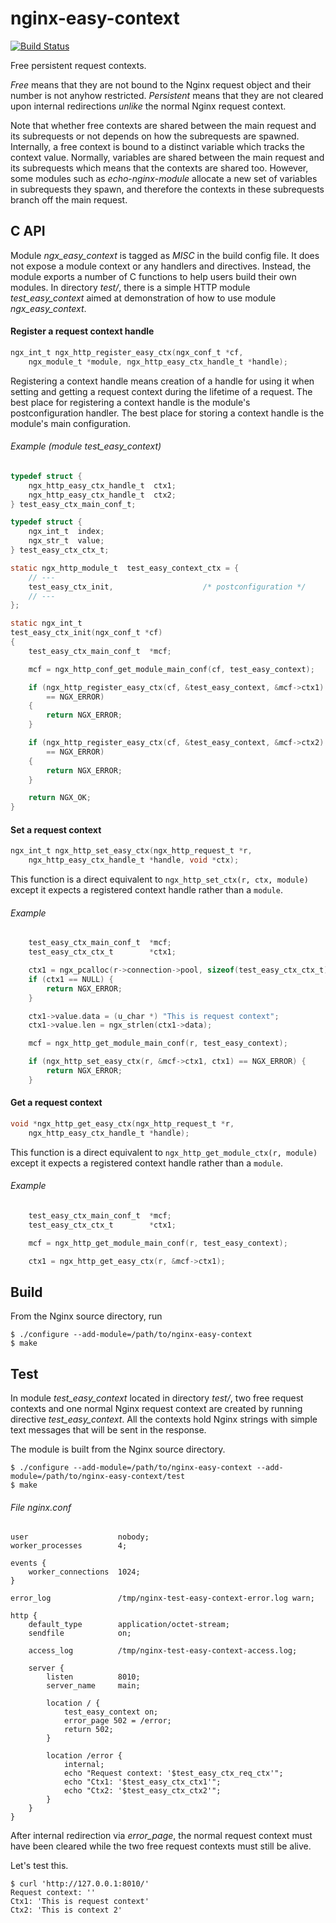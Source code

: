 nginx-easy-context
==================

[![Build Status](https://github.com/lyokha/nginx-easy-context/workflows/CI/badge.svg)](https://github.com/lyokha/nginx-easy-context/actions?query=workflow%3ACI)

Free persistent request contexts.

*Free* means that they are not bound to the Nginx request object and their
number is not anyhow restricted. *Persistent* means that they are not cleared
upon internal redirections *unlike* the normal Nginx request context.

Note that whether free contexts are shared between the main request and its
subrequests or not depends on how the subrequests are spawned. Internally, a
free context is bound to a distinct variable which tracks the context value.
Normally, variables are shared between the main request and its subrequests
which means that the contexts are shared too. However, some modules such as
*echo-nginx-module* allocate a new set of variables in subrequests they spawn,
and therefore the contexts in these subrequests branch off the main request.

C API
-----

Module *ngx_easy_context* is tagged as *MISC* in the build config file. It does
not expose a module context or any handlers and directives. Instead, the module
exports a number of C functions to help users build their own modules. In
directory *test/*, there is a simple HTTP module *test_easy_context* aimed at
demonstration of how to use module *ngx_easy_context*.

#### Register a request context handle

```c
ngx_int_t ngx_http_register_easy_ctx(ngx_conf_t *cf,
    ngx_module_t *module, ngx_http_easy_ctx_handle_t *handle);
```

Registering a context handle means creation of a handle for using it when
setting and getting a request context during the lifetime of a request. The
best place for registering a context handle is the module's postconfiguration
handler. The best place for storing a context handle is the module's main
configuration.

###### Example (module *test_easy_context*)

```c
typedef struct {
    ngx_http_easy_ctx_handle_t  ctx1;
    ngx_http_easy_ctx_handle_t  ctx2;
} test_easy_ctx_main_conf_t;

typedef struct {
    ngx_int_t  index;
    ngx_str_t  value;
} test_easy_ctx_ctx_t;

static ngx_http_module_t  test_easy_context_ctx = {
    // ---
    test_easy_ctx_init,                    /* postconfiguration */
    // ---
};

static ngx_int_t
test_easy_ctx_init(ngx_conf_t *cf)
{
    test_easy_ctx_main_conf_t  *mcf;

    mcf = ngx_http_conf_get_module_main_conf(cf, test_easy_context);

    if (ngx_http_register_easy_ctx(cf, &test_easy_context, &mcf->ctx1)
        == NGX_ERROR)
    {
        return NGX_ERROR;
    }

    if (ngx_http_register_easy_ctx(cf, &test_easy_context, &mcf->ctx2)
        == NGX_ERROR)
    {
        return NGX_ERROR;
    }

    return NGX_OK;
}
```

#### Set a request context

```c
ngx_int_t ngx_http_set_easy_ctx(ngx_http_request_t *r,
    ngx_http_easy_ctx_handle_t *handle, void *ctx);
```

This function is a direct equivalent to `ngx_http_set_ctx(r, ctx, module)`
except it expects a registered context handle rather than a `module`.

###### Example

```c
    test_easy_ctx_main_conf_t  *mcf;
    test_easy_ctx_ctx_t        *ctx1;

    ctx1 = ngx_pcalloc(r->connection->pool, sizeof(test_easy_ctx_ctx_t));
    if (ctx1 == NULL) {
        return NGX_ERROR;
    }

    ctx1->value.data = (u_char *) "This is request context";
    ctx1->value.len = ngx_strlen(ctx1->data);

    mcf = ngx_http_get_module_main_conf(r, test_easy_context);

    if (ngx_http_set_easy_ctx(r, &mcf->ctx1, ctx1) == NGX_ERROR) {
        return NGX_ERROR;
    }
```

#### Get a request context

```c
void *ngx_http_get_easy_ctx(ngx_http_request_t *r,
    ngx_http_easy_ctx_handle_t *handle);
```

This function is a direct equivalent to `ngx_http_get_module_ctx(r, module)`
except it expects a registered context handle rather than a `module`.

###### Example

```c
    test_easy_ctx_main_conf_t  *mcf;
    test_easy_ctx_ctx_t        *ctx1;

    mcf = ngx_http_get_module_main_conf(r, test_easy_context);

    ctx1 = ngx_http_get_easy_ctx(r, &mcf->ctx1);
```

Build
-----

From the Nginx source directory, run

```ShellSession
$ ./configure --add-module=/path/to/nginx-easy-context
$ make
```

Test
----

In module *test_easy_context* located in directory *test/*, two free request
contexts and one normal Nginx request context are created by running directive
*test_easy_context*. All the contexts hold Nginx strings with simple text
messages that will be sent in the response.

The module is built from the Nginx source directory.

```ShellSession
$ ./configure --add-module=/path/to/nginx-easy-context --add-module=/path/to/nginx-easy-context/test
$ make
```

###### File *nginx.conf*

```nginx
user                    nobody;
worker_processes        4;

events {
    worker_connections  1024;
}

error_log               /tmp/nginx-test-easy-context-error.log warn;

http {
    default_type        application/octet-stream;
    sendfile            on;

    access_log          /tmp/nginx-test-easy-context-access.log;

    server {
        listen          8010;
        server_name     main;

        location / {
            test_easy_context on;
            error_page 502 = /error;
            return 502;
        }

        location /error {
            internal;
            echo "Request context: '$test_easy_ctx_req_ctx'";
            echo "Ctx1: '$test_easy_ctx_ctx1'";
            echo "Ctx2: '$test_easy_ctx_ctx2'";
        }
    }
}
```

After internal redirection via *error_page*, the normal request context must
have been cleared while the two free request contexts must still be alive.

Let's test this.

```ShellSession
$ curl 'http://127.0.0.1:8010/'
Request context: ''
Ctx1: 'This is request context'
Ctx2: 'This is context 2'
```

